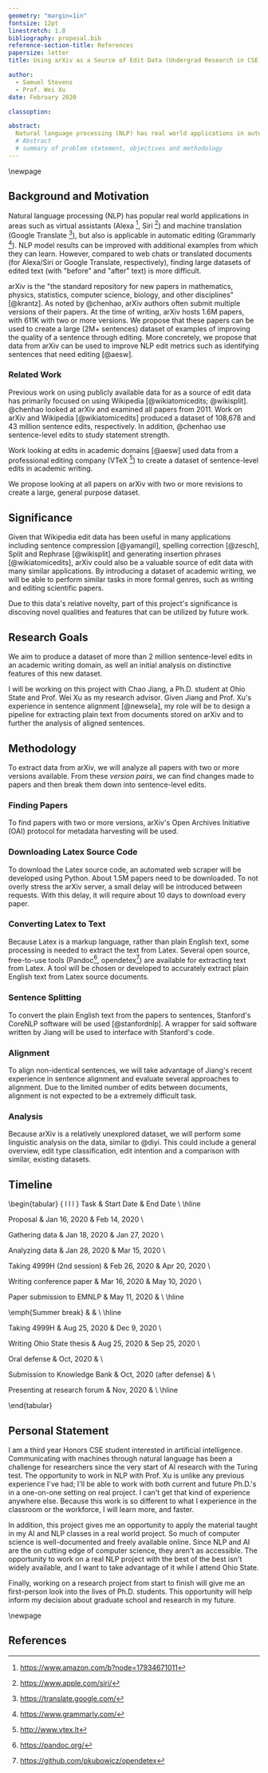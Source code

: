 ```yaml
---
geometry: "margin=1in"
fontsize: 12pt
linestretch: 1.8
bibliography: proposal.bib
reference-section-title: References
papersize: letter
title: Using arXiv as a Source of Edit Data (Undergrad Research in CSE)

author: 
  - Samuel Stevens
  - Prof. Wei Xu
date: February 2020

classoption:

abstract:
  Natural language processing (NLP) has real world applications in automatic editing software, such as Grammarly. Current models depend heavily on large quantities of data. Additional sources of domain specific data is important for improving current results. Past work has focused primarily on Wikipedia as a source of sentence-level edits. In this proposal, we describe how we plan to provide a new large scale (2M+) dataset of *academic* sentence-level edits from arXiv via text extraction and automatic sentence alignment, taking advantage of recently developed methods. In addition to creating a public dataset, we aim to perform introductory analysis to aid future research.
  # Abstract
  # summary of problem statement, objectives and methodology 
---
```


<!-- Title Page -->
\newpage

<!-- Body -->
<!-- 6 page maximum -->
<!-- Figures can be embedded or on single page at the end (included in 6 page max.) -->

## Background and Motivation

<!-- define problem statement and general area in which you are working -->
Natural language processing (NLP) has popular real world applications in areas such as virtual assistants (Alexa [^alexa], Siri [^siri]) and machine translation (Google Translate [^translate]), but also is applicable in automatic editing (Grammarly [^grammarly]). NLP model results can be improved with additional examples from which they can learn. However, compared to web chats or translated documents (for Alexa/Siri or Google Translate, respectively), finding large datasets of edited text (with "before" and "after" text) is more difficult. 

[^alexa]: https://www.amazon.com/b?node=17934671011
[^siri]: https://www.apple.com/siri/
[^translate]: https://translate.google.com/
[^grammarly]: https://www.grammarly.com/

<!-- Include specific key facts about the problem at hand -->
arXiv is the "the standard repository for new papers in mathematics, physics, statistics, computer science, biology, and other disciplines" [@krantz]. As noted by @chenhao, arXiv authors often submit multiple versions of their papers. At the time of writing, arXiv hosts 1.6M papers, with 611K with two or more versions. We propose that these papers can be used to create a large (2M+ sentences) dataset of examples of improving the quality of a sentence through editing. More concretely, we propose that data from arXiv can be used to improve NLP edit metrics such as identifying sentences that need editing [@aesw].

### Related Work
<!-- Discuss previous related research in this area -->
<!-- assess the shortcomings with existing knowledge and/or existing approach -->
Previous work on using publicly available data for as a source of edit data has primarily focused on using Wikipedia [@wikiatomicedits; @wikisplit]. @chenhao looked at arXiv and examined all papers from 2011. Work on arXiv and Wikipedia [@wikiatomicedits] produced a dataset of 108,678 and 43 million sentence edits, respectively. In addition, @chenhao use sentence-level edits to study statement strength. 

Work looking at edits in academic domains [@aesw] used data from a professional editing company (VTeX [^vtex]) to create a dataset of sentence-level edits in academic writing. 

[^vtex]: http://www.vtex.lt

We propose looking at all papers on arXiv with two or more revisions to create a large, general purpose dataset. 

## Significance
<!-- discuss importances of research project -->
Given that Wikipedia edit data has been useful in many applications including sentence compression [@yamangil], spelling correction [@zesch], Split and Rephrase [@wikisplit] and generating insertion phrases [@wikiatomicedits], arXiv could also be a valuable source of edit data with many similar applications. By introducing a dataset of academic writing, we will be able to perform similar tasks in more formal genres, such as writing and editing scientific papers.

Due to this data's relative novelty, part of this project's significance is discoving novel qualities and features that can be utilized by future work. 


## Research Goals
<!-- discuss hypotheses of project and/or overall objectives -->
<!-- include what you hope to resolve after performing this research -->
We aim to produce a dataset of more than 2 million sentence-level edits in an academic writing domain, as well an initial analysis on distinctive features of this new dataset. 

<!-- if working in a research group with multiple investigators, indicate your individual contribution to the project -->
I will be working on this project with Chao Jiang, a Ph.D. student at Ohio State and Prof. Wei Xu as my research advisor. Given Jiang and Prof. Xu's experience in sentence alignment [@newsela], my role will be to design a pipeline for extracting plain text from documents stored on arXiv and to further the analysis of aligned sentences.

## Methodology

To extract data from arXiv, we will analyze all papers with two or more versions available. From these *version pairs*, we can find changes made to papers and then break them down into sentence-level edits.

### Finding Papers

To find papers with two or more versions, arXiv's Open Archives Initiative (OAI) protocol for metadata harvesting will be used.

### Downloading Latex Source Code

To download the Latex source code, an automated web scraper will be developed using Python. About 1.5M papers need to be downloaded. To not overly stress the arXiv server, a small delay will be introduced between requests. With this delay, it will require about 10 days to download every paper.

<!-- 
3 second(s)

900000 * 3 / 60 / 60 / 24 = 31.25 days

Produces how many days are required to download them all.

-->

<!-- Could rewrite and condense a lot of this into Gathering Data and Evaluating Models -->
### Converting Latex to Text

Because Latex is a markup language, rather than plain English text, some processing is needed to extract the text from Latex. Several open source, free-to-use tools (Pandoc[^pandoc], opendetex[^opendetex]) are available for extracting text from Latex. A tool will be chosen or developed to accurately extract plain English text from Latex source documents.

[^pandoc]: https://pandoc.org/
[^opendetex]: https://github.com/pkubowicz/opendetex
<!-- 1. Extract the text from 5 documents using each of the potential tools.
2. Compare the tools' outputs with the final, true PDF document.
3. Aggregate the types and counts of errors made by each of the potential tools.
4. Select the tool with the best output. 
5. Fix the most common errors previously seen.
6. Extract text from an additional 3 documents using v2 of the selected tool. 
7. Compare the tool's output with v1 and the other original potential tools.
8. Aggregate the types and counts of errors made by each of the potential tools.
9. Fix errors until the selected tool does not make any errors not made by other candidates. -->

### Sentence Splitting

To convert the plain English text from the papers to sentences, Stanford's CoreNLP software will be used [@stanfordnlp]. A wrapper for said software written by Jiang will be used to interface with Stanford's code. 

### Alignment

To align non-identical sentences, we will take advantage of Jiang's recent experience in sentence alignment and evaluate several approaches to alignment. Due to the limited number of edits between documents, alignment is not expected to be a extremely difficult task.

### Analysis

Because arXiv is a relatively unexplored dataset, we will perform some linguistic analysis on the data, similar to @diyi. This could include a general overview, edit type classification, edit intention and a comparison with similar, existing datasets.

## Timeline

\begin{tabular} { l l l }
Task & Start Date & End Date \\ \hline

Proposal & Jan 16, 2020 & Feb 14, 2020 \\

Gathering data & Jan 18, 2020 & Jan 27, 2020 \\

Analyzing data & Jan 28, 2020 & Mar 15, 2020 \\

Taking 4999H (2nd session) & Feb 26, 2020 & Apr 20, 2020 \\

Writing conference paper & Mar 16, 2020 & May 10, 2020 \\

Paper submission to EMNLP & May 11, 2020 & \\ \hline

\emph{Summer break} & & \\ \hline

Taking 4999H & Aug 25, 2020 & Dec 9, 2020 \\

Writing Ohio State thesis & Aug 25, 2020 & Sep 25, 2020 \\

Oral defense & Oct, 2020 & \\

Submission to Knowledge Bank & Oct, 2020 (after defense) & \\

Presenting at research forum & Nov, 2020 & \\ \hline

\end{tabular}

## Personal Statement

<!-- why do i want to work on this project?
* interesting
* want to see what research is like
* don't know if I want to go to grad school
* good practice in programming
* good project to spend time on
* new experience in writing a research paper to defend my thoughts
* learn from people who are smarter than me on a real project
* learn about a domain that seems really inaccessible to me
* work on brand new problem
* meet new people

3 main points:
1. working in this lets me learn a lot, from smarter, more experienced people 
2. apply material taught in my classes, in a domain that is difficult to get into.
3. I want to try research to see if i want to go to grad school -->

I am a third year Honors CSE student interested in artificial intelligence. Communicating with machines through natural language has been a challenge for researchers since the very start of AI research with the Turing test. The opportunity to work in NLP with Prof. Xu is unlike any previous experience I've had; I'll be able to work with both current and future Ph.D.'s in a one-on-one setting on real project. I can't get that kind of experience anywhere else. Because this work is so different to what I experience in the classroom or the workforce, I will learn more, and faster.

In addition, this project gives me an opportunity to apply the material taught in my AI and NLP classes in a real world project. So much of computer science is well-documented and freely available online. Since NLP and AI are the on cutting edge of computer science, they aren't as accessible. The opportunity to work on a real NLP project with the best of the best isn't widely available, and I want to take advantage of it while I attend Ohio State.

Finally, working on a research project from start to finish will give me an first-person look into the lives of Ph.D. students. This opportunity will help inform my decision about graduate school and research in my future.

\newpage
<!-- Bibliography -->
<!-- List all references (should also be cited throughout the body) -->

## References